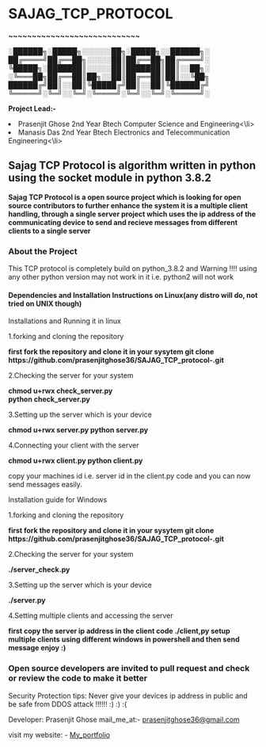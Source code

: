 <h1><strong>SAJAG_TCP_PROTOCOL</strong></h1>
<p><strong>~~~~~~~~~~~~~~~~~~~~~~~~~~~~</strong></p>





░██████╗░█████╗░░░░░░██╗░█████╗░░██████╗░
██╔════╝██╔══██╗░░░░░██║██╔══██╗██╔════╝░
╚█████╗░███████║░░░░░██║███████║██║░░██╗░
░╚═══██╗██╔══██║██╗░░██║██╔══██║██║░░╚██╗
██████╔╝██║░░██║╚█████╔╝██║░░██║╚██████╔╝
╚═════╝░╚═╝░░╚═╝░╚════╝░╚═╝░░╚═╝░╚═════╝░





<strong>Project Lead:-</strong>
<li>Prasenjit Ghose 2nd Year Btech Computer Science and Engineering<\li>

<li>Manasis Das 2nd Year Btech Electronics and Telecommunication Engineering<\li> 


<h2>Sajag TCP Protocol is algorithm written in python using the socket module in python 3.8.2</h2>

<p><strong>Sajag TCP Protocol is a open source project which is looking for open source contributors to further enhance the system it is a multiple client handling, through a single server project which uses the ip address of the communicating device to send and recieve messages from different clients to a single server</strong></p>

<h3>About the Project</h3>
<p>This TCP protocol is completely build on python_3.8.2 and Warning !!!! using any other python version may not work in it i.e. python2 will not work </p>

<h4>Dependencies and Installation Instructions on Linux(any distro will do, not tried on UNIX though)</h4>



Installations and Running it in linux

1.forking and cloning the repository


<strong>
first fork the repository and clone it in your sysytem
git clone https://github.com/prasenjitghose36/SAJAG_TCP_protocol-.git
</strong>



2.Checking the server for your system


<strong>chmod u+rwx check_server.py                
python check_server.py                             
</strong>


3.Setting up the server which is your device


<strong>
chmod u+rwx server.py                          
python server.py                                 
</strong>



4.Connecting your client with the server



<strong>
chmod u+rwx client.py
python client.py
</strong>



copy your machines id i.e. server id in the client.py code
and you can now send messages easily.


Installation guide for Windows


1.forking and cloning the repository



<strong>
first fork the repository and clone it in your sysytem
git clone https://github.com/prasenjitghose36/SAJAG_TCP_protocol-.git
</strong>



2.Checking the server for your system




<strong>
./server_check.py                               
</strong>



3.Setting up the server which is your device



<strong>
./server.py                                     
</strong>



4.Setting multiple clients and accessing the server



<strong>
first copy the server ip address in the client code
./client,py
setup multiple clients using different windows in powershell and then send message enjoy :)
</strong>



<h3><strong>Open source developers are invited to pull request and check or review the code to make it better</strong></h3>

Security Protection tips:
Never give your devices ip address in public and be safe from DDOS attack !!!!!! :) :) :(

Developer: Prasenjit Ghose
mail_me_at:- prasenjitghose36@gmail.com

visit my website: - <a href=https://prasenjitghose36.github.io/V_1.0>My_portfolio</a>


































